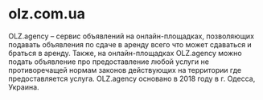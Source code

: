 # olz.com.ua

  OLZ.agency – сервис объявлений на онлайн-площадках, позволяющих подавать объявления по сдаче в аренду всего что может сдаваться и браться в аренду.
  Также, на онлайн-площадках ОLZ.agency можно подать объявление про предоставление любой услуги не противоречащей нормам законов действующих на территории где предоставляется услуга.
OLZ.agency основано в 2018 году в г. Одесса, Украина.

